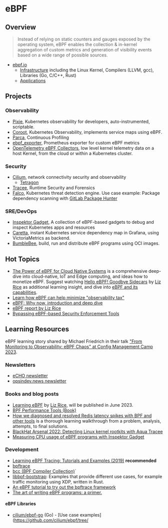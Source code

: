 # eBPF

## Overview

> Instead of relying on static counters and gauges exposed by the operating system, eBPF enables the collection & in-kernel aggregation of custom metrics and generation of visibility events based on a wide range of possible sources. 

- [ebpf.io](https://ebpf.io/)
    - [Infrastructure](https://ebpf.io/infrastructure) including the Linux Kernel, Compilers (LLVM, gcc), Libraries (Go, C/C++, Rust)
    - [Applications](https://ebpf.io/applications)

## Projects

### Observability

- [Pixie](https://px.dev/), Kubernetes observability for developers, auto-instrumented, scriptable.   
- [Coroot](https://coroot.com/), Kubernetes Observability, implements service maps using eBPF. 
- [Parca](https://www.parca.dev/), Continuous Profiling 
- [ebpf_exporter](https://github.com/cloudflare/ebpf_exporter), Prometheus exporter for custom eBPF metrics 
- [OpenTelemetry eBPF Collectors](https://github.com/open-telemetry/opentelemetry-ebpf), low level kernel telemetry data on a host Kernel, from the cloud or within a Kubernetes cluster.

### Security 

- [Cilium](https://cilium.io/), network connectivity security and observability
    - [Tetragon](https://github.com/cilium/tetragon)
- [Tracee](https://aquasecurity.github.io/tracee/latest/), Runtime Security and Forensics
- [Falco](https://falco.org/), Kubernetes threat detection engine. Use case example: Package dependency scanning with [GitLab Package Hunter](https://falco.org/blog/gitlab-falco-package-hunter/)

### SRE/DevOps 

- [Inspektor Gadget](https://www.inspektor-gadget.io/), A collection of eBPF-based gadgets to debug and inspect Kubernetes apps and resources 
- [Caretta](https://github.com/groundcover-com/caretta), instant Kubernetes service dependency map in Grafana, using VictoriaMetrics as backend. 
- [BumbleBee](https://github.com/solo-io/bumblebee), build, run and distribute eBPF programs using OCI images.

## Hot Topics

- [The Power of eBPF for Cloud Native Systems](https://cybersecurity-magazine.com/the-power-of-ebpf-for-cloud-native-systems/) is a comprehensive deep-dive into cloud-native, IoT and Edge computing, and ideas how to monetize eBPF. Suggest watching [Hello eBPF! Goodbye Sidecars](https://www.youtube.com/watch?v=ThtRT8dhu8c) by [Liz Rice](https://www.linkedin.com/in/lizrice/) as additional learning insight, and dive into [eBPF and its capabilities](https://medium.com/exness-blog/ebpf-and-its-capabilities-9a3a1dce3802). 
- [Learn how eBPF can help minimize "observability tax"](https://coroot.com/blog/minimizing-observability-tax)
- [eBPF: Why now, introduction and deep dive](https://whynowtech.substack.com/p/ebpf?sd=pf)
- [eBPF report by Liz Rice](https://isovalent.com/ebpf/)
- [Bypassing eBPF-based Security Enforcement Tools](https://www.form3.tech/engineering/content/bypassing-ebpf-tools)

## Learning Resources

eBPF learning story shared by Michael Friedrich in their talk ["From Monitoring to Observability: eBPF Chaos" at Config Management Camp 2023](https://go.gitlab.com/5vhjv1).

### Newsletters

- [eCHO newsletter](https://cilium.io/newsletter/)
- [opsindev.news newsletter](https://opsindev.news/)

### Books and blog posts

- [Learning eBPF](https://www.oreilly.com/library/view/learning-ebpf/9781098135119/) by [Liz Rice](https://www.linkedin.com/in/lizrice/), will be published in June 2023.
- [BPF Performance Tools (Book)](https://www.brendangregg.com/bpf-performance-tools-book.html)
- [How we diagnosed and resolved Redis latency spikes with BPF and other tools](https://about.gitlab.com/blog/2022/11/28/how-we-diagnosed-and-resolved-redis-latency-spikes/) is a thorough learning walkthrough from a problem, analysis, attempts, to final solutions. 
- [BlackHat Arsenal 2022: Detecting Linux kernel rootkits with Aqua Tracee](https://www.youtube.com/watch?v=EATX8g3sh-0)
- [Measuring CPU usage of eBPF programs with Inspektor Gadget](https://www.inspektor-gadget.io/blog/2022/10/measuring-cpu-usage-of-ebpf-programs-with-inspektor-gadget/)


### Development 

- [Learning eBPF Tracing: Tutorials and Examples (2019)](https://www.brendangregg.com/blog/2019-01-01/learn-ebpf-tracing.html) **recommended**
- [bpftrace](https://github.com/iovisor/bpftrace#)
- [bcc (BPF Compiler Collection)](https://github.com/iovisor/bcc#bpf-compiler-collection-bcc)´
- [libbpf-bootstrap](https://github.com/libbpf/libbpf-bootstrap): Examples that provide different use cases, for example traffic monitoring using XDP, written in Rust. 
- [An eBPF tutorial to try out the bpftrace framework](https://www.techtarget.com/searchitoperations/tutorial/An-eBPF-tutorial-to-try-out-the-bpftrace-framework)
- [The art of writing eBPF programs: a primer.](https://sysdig.com/blog/the-art-of-writing-ebpf-programs-a-primer/)


#### eBPF Libraries

- [cilium/ebpf-go](https://github.com/cilium/ebpf) (Go) - [Use case examples](https://github.com/cilium/ebpf/tree/
